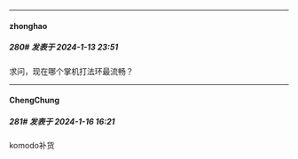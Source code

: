 
*****

####  zhonghao  
##### 280#       发表于 2024-1-13 23:51

求问，现在哪个掌机打法环最流畅？


*****

####  ChengChung  
##### 281#       发表于 2024-1-16 16:21

komodo补货

